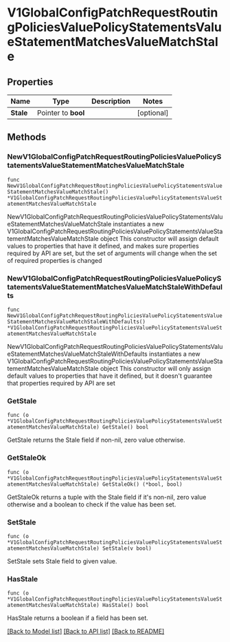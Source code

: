 # V1GlobalConfigPatchRequestRoutingPoliciesValuePolicyStatementsValueStatementMatchesValueMatchStale

## Properties

Name | Type | Description | Notes
------------ | ------------- | ------------- | -------------
**Stale** | Pointer to **bool** |  | [optional] 

## Methods

### NewV1GlobalConfigPatchRequestRoutingPoliciesValuePolicyStatementsValueStatementMatchesValueMatchStale

`func NewV1GlobalConfigPatchRequestRoutingPoliciesValuePolicyStatementsValueStatementMatchesValueMatchStale() *V1GlobalConfigPatchRequestRoutingPoliciesValuePolicyStatementsValueStatementMatchesValueMatchStale`

NewV1GlobalConfigPatchRequestRoutingPoliciesValuePolicyStatementsValueStatementMatchesValueMatchStale instantiates a new V1GlobalConfigPatchRequestRoutingPoliciesValuePolicyStatementsValueStatementMatchesValueMatchStale object
This constructor will assign default values to properties that have it defined,
and makes sure properties required by API are set, but the set of arguments
will change when the set of required properties is changed

### NewV1GlobalConfigPatchRequestRoutingPoliciesValuePolicyStatementsValueStatementMatchesValueMatchStaleWithDefaults

`func NewV1GlobalConfigPatchRequestRoutingPoliciesValuePolicyStatementsValueStatementMatchesValueMatchStaleWithDefaults() *V1GlobalConfigPatchRequestRoutingPoliciesValuePolicyStatementsValueStatementMatchesValueMatchStale`

NewV1GlobalConfigPatchRequestRoutingPoliciesValuePolicyStatementsValueStatementMatchesValueMatchStaleWithDefaults instantiates a new V1GlobalConfigPatchRequestRoutingPoliciesValuePolicyStatementsValueStatementMatchesValueMatchStale object
This constructor will only assign default values to properties that have it defined,
but it doesn't guarantee that properties required by API are set

### GetStale

`func (o *V1GlobalConfigPatchRequestRoutingPoliciesValuePolicyStatementsValueStatementMatchesValueMatchStale) GetStale() bool`

GetStale returns the Stale field if non-nil, zero value otherwise.

### GetStaleOk

`func (o *V1GlobalConfigPatchRequestRoutingPoliciesValuePolicyStatementsValueStatementMatchesValueMatchStale) GetStaleOk() (*bool, bool)`

GetStaleOk returns a tuple with the Stale field if it's non-nil, zero value otherwise
and a boolean to check if the value has been set.

### SetStale

`func (o *V1GlobalConfigPatchRequestRoutingPoliciesValuePolicyStatementsValueStatementMatchesValueMatchStale) SetStale(v bool)`

SetStale sets Stale field to given value.

### HasStale

`func (o *V1GlobalConfigPatchRequestRoutingPoliciesValuePolicyStatementsValueStatementMatchesValueMatchStale) HasStale() bool`

HasStale returns a boolean if a field has been set.


[[Back to Model list]](../README.md#documentation-for-models) [[Back to API list]](../README.md#documentation-for-api-endpoints) [[Back to README]](../README.md)


